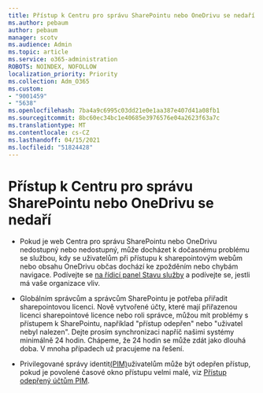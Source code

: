 ```yaml
---
title: Přístup k Centru pro správu SharePointu nebo OneDrivu se nedaří
ms.author: pebaum
author: pebaum
manager: scotv
ms.audience: Admin
ms.topic: article
ms.service: o365-administration
ROBOTS: NOINDEX, NOFOLLOW
localization_priority: Priority
ms.collection: Adm_O365
ms.custom:
- "9001459"
- "5638"
ms.openlocfilehash: 7ba4a9c6995c03dd21e0e1aa387e407d41a08fb1
ms.sourcegitcommit: 8bc60ec34bc1e40685e3976576e04a2623f63a7c
ms.translationtype: MT
ms.contentlocale: cs-CZ
ms.lasthandoff: 04/15/2021
ms.locfileid: "51824428"
---
```

# <a name="unable-to-access-sharepoint-or-onedrive-admin-center"></a>Přístup k Centru pro správu SharePointu nebo OneDrivu se nedaří

- Pokud je web Centra pro správu SharePointu nebo OneDrivu nedostupný nebo nedostupný, může docházet k dočasnému problému se službou, kdy se uživatelům při přístupu k sharepointovým webům nebo obsahu OneDrivu občas dochází ke zpožděním nebo chybám navigace. Podívejte se [na řídicí panel Stavu služby](https://admin.microsoft.com/AdminPortal/Home#/servicehealth) a podívejte se, jestli má vaše organizace vliv.

- Globálním správcům a správcům SharePointu je potřeba přiřadit sharepointovou licenci. Nově vytvořené účty, které mají přiřazenou licenci sharepointové licence nebo roli správce, můžou mít problémy s přístupem k SharePointu, například "přístup odepřen" nebo "uživatel nebyl nalezen". Dejte prosím synchronizaci napříč našimi systémy minimálně 24 hodin. Chápeme, že 24 hodin se může zdát jako dlouhá doba. V mnoha případech už pracujeme na řešení.

- Privilegované správy identit[(PIM)](https://docs.microsoft.com/azure/active-directory/privileged-identity-management/pim-how-to-add-role-to-user?tabs=new)uživatelům může být odepřen přístup, pokud je povolené časové okno přístupu velmi malé, viz  [Přístup odepřený účtům PIM](https://docs.microsoft.com/sharepoint/troubleshoot/administration/access-denied-to-pim-user-accounts).